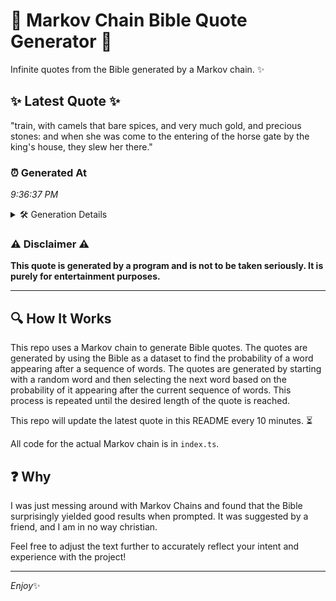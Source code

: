 # 📖 Markov Chain Bible Quote Generator 📖

Infinite quotes from the Bible generated by a Markov chain. ✨

## ✨ Latest Quote ✨
"train, with camels that bare spices, and very much gold, and precious stones: and when she was come to the entering of the horse gate by the king's house, they slew her there."

### ⏰ Generated At
*9:36:37 PM*

<details>
    <summary>🛠️ Generation Details</summary>
    <p>
        <strong>🌱 Seed:</strong> train,<br>
        <strong>🔄 Iterations:</strong> 32<br>
        <strong>📜 Context History:</strong><br>[ train, ]: with<br>[ train,, with ]: camels<br>[ train,, with, camels ]: that<br>[ train,, with, camels, that ]: bare<br>[ train,, with, camels, that, bare ]: spices,<br>[ train,, with, camels, that, bare, spices, ]: and<br>[ with, camels, that, bare, spices,, and ]: very<br>[ camels, that, bare, spices,, and, very ]: much<br>[ that, bare, spices,, and, very, much ]: gold,<br>[ bare, spices,, and, very, much, gold, ]: and<br>[ spices,, and, very, much, gold,, and ]: precious<br>[ and, very, much, gold,, and, precious ]: stones:<br>[ very, much, gold,, and, precious, stones: ]: and<br>[ much, gold,, and, precious, stones:, and ]: when<br>[ gold,, and, precious, stones:, and, when ]: she<br>[ and, precious, stones:, and, when, she ]: was<br>[ precious, stones:, and, when, she, was ]: come<br>[ stones:, and, when, she, was, come ]: to<br>[ and, when, she, was, come, to ]: the<br>[ when, she, was, come, to, the ]: entering<br>[ she, was, come, to, the, entering ]: of<br>[ was, come, to, the, entering, of ]: the<br>[ come, to, the, entering, of, the ]: horse<br>[ to, the, entering, of, the, horse ]: gate<br>[ the, entering, of, the, horse, gate ]: by<br>[ entering, of, the, horse, gate, by ]: the<br>[ of, the, horse, gate, by, the ]: king's<br>[ the, horse, gate, by, the, king's ]: house,<br>[ horse, gate, by, the, king's, house, ]: they<br>[ gate, by, the, king's, house,, they ]: slew<br>[ by, the, king's, house,, they, slew ]: her<br>[ the, king's, house,, they, slew, her ]: there.<br>
    </p>
</details>

### ⚠️ Disclaimer ⚠️
**This quote is generated by a program and is not to be taken seriously. It is purely for entertainment purposes.**

---

## 🔍 How It Works

This repo uses a Markov chain to generate Bible quotes. The quotes are generated by using the Bible as a dataset to find the probability of a word appearing after a sequence of words. The quotes are generated by starting with a random word and then selecting the next word based on the probability of it appearing after the current sequence of words. This process is repeated until the desired length of the quote is reached.

This repo will update the latest quote in this README every 10 minutes. ⏳

All code for the actual Markov chain is in `index.ts`.

## ❓ Why

I was just messing around with Markov Chains and found that the Bible surprisingly yielded good results when prompted. 
It was suggested by a friend, and I am in no way christian.

Feel free to adjust the text further to accurately reflect your intent and experience with the project!

---

*Enjoy*✨
